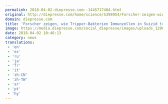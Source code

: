 ```yaml
---
permalink: 2018-04-02-diepresse.com--1445717404.html
original: http://diepresse.com/home/science/5398954/Forscher-zeigen-wie-TripperBakterien-Immunzellen-in-Suizid-treiben?from=rss
domain: diepresse.com
title: 'Forscher zeigen, wie Tripper-Bakterien Immunzellen in Suizid treiben'
image: https://media.diepresse.com/social_diepresse/images/uploads_1200/1/a/a/5398954/DA9FFCF3-5E89-4126-A0EE-69C199203C05_v0_h.jpg
date: 2018-04-02 10:46:13
category: news
translations: 
 - 'en'
 - 'es'
 - 'ru'
 - 'ja'
 - 'fr'
 - 'it'
 - 'zh-CN'
 - 'zh-TW'
 - 'ar'
 - 'pt'
 - 'hy'
---
```


